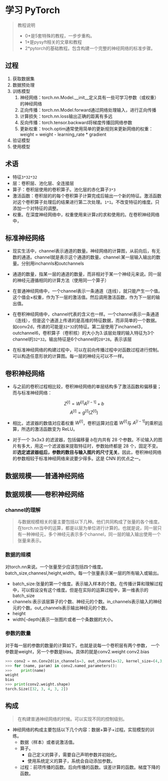 # 学习 PyTorch

> 教程说明
> * 0*是5套特殊的教程，一步步重构。
> * 1*是pysyft相关的文章和教程
> * 2*pytorch的基础教程。包含构建一个完整的神经网络的标准步骤。


## 过程

1. 获取数据集
2. 数据预处理
3. 训练模型
   1. 神经网络：torch.nn.Model.__init__定义具有一些可学习参数（或权重）的神经网络
   2. 正向传播：torch.nn.Model.forward通过网络处理输入，进行正向传播
   3. 计算损失：torch.nn.loss输出正确的距离有多远
   4. 反向传播：torch.tensor.backward将梯度传播回网络参数
   5. 更新权重：troch.optim通常使用简单的更新规则来更新网络的权重：weight = weight - learning_rate * gradient
4. 验证模型
5. 使用模型


## 术语

* 特征`3*32*32`
* 层：卷积层、池化层、全连接层
* 算子：卷积层使用的卷积算子。池化层的赤化算子`3*3`
* 激活函数：卷积层的的每个卷积算子计算完成后输出一个新的特征。激活函数对这个卷积算子处理后的结果进行第二次处理。`1*1`。不改变特征的维度。只添加一个对特征的调整。
* 权重。在深度神经网络中，权重使用来计算z的求和使用的。在卷积神经网络中，



## 标准神经网络

* 现实生活中，channel表示通道的数量。神经网络的计算图，从前向后，有无数的通道。channel就是表示这个通道的数量。channel:某一层输入输出的数量。分别用inchannls和outchannels
* 通道的数量，指某一层的通道的数量，而非相对于某一个神经元来说。同一层的神经元遵循相同的计算方法（使用同一个算子）
* 在普通神经网络中，一个channel表示一条通道（连线），就只能产生一个值。这个值会×权重，作为下一层的激活值。然后调用激活函数，作为下一层的输出值。
* 在卷积神经网络中，channel代表的含义也一样。一个channel表示一条通道（连线），但是这个通道上传递的是高维的特征数据，而非简单的一个数据。如conv2d，传递的可能是`32*32`的特征。第二层使用了inchannel3，outchannel6，卷积算子（卷积核）的大小为3.该层处理的输入特征为3个channel的`32*32`。输出特征是6个channel的`28*28`。表示该层

* 在标准神经网络的构建过程中，可以在前向传播过程中对函数过程进行控制。可以构造任意形状的计算图。每一层的神经元可以不一样。


## 卷积神经网络


* 与之前的卷积过程相比较，卷积神经网络的单层结构多了激活函数和偏移量；而与标准神经网络：

$$Z^{[l]} = W^{[l]}A^{[l-1]}+b$$
$$A^{[l]} = g^{[l]}(Z^{[l]})$$

* 相比，滤波器的数值对应着权重 $W^{[l]}$，卷积运算对应着 $W^{[l]}$与 $A^{[l-1]}$的乘积运算，所选的激活函数变为 ReLU。

* 对于一个 3x3x3 的滤波器，包括偏移量 $b$在内共有 28 个参数。不论输入的图片有多大，用这一个滤波器来提取特征时，参数始终都是 28 个，固定不变。即**选定滤波器组后，参数的数目与输入图片的尺寸无关**。因此，卷积神经网络的参数相较于标准神经网络来说要少得多。这是 CNN 的优点之一。

## 数据规模——普通神经网络

## 数据规模——卷积神经网络

### channel的理解
> 与数据规模相关的量主要包括以下几种。他们共同构成了张量的各个维度。在torch.nn当中的运算，都是以层为单位进行计算的。也就是说，同一层只有一种神经元，多个神经元表示多个channel，同一层的输入输出使用一个张量来表示。

### 数据的规模
对torch.nn来说。一个张量至少应该包括四个维度。batch_size,channesl,height,width。每一个张量表示某一层的所有输入或输出。


* batch_size:张量的第一个维度。表示输入样本的个数。在传播计算和理解过程中，可以假设没有这个维度。但是在实际的运算过程中，第一维表示的batch_size
* channels:表示该层算子的个数、神经元的个数。in_channels表示输入的神经元的个数。out_channels表示输出神经元的个数。
* height
* width[-depth]表示一张图片或者一个条数据的大小。


### 参数的数量
对于每一层的参数的数量的计算如下。也就是说每一个卷积层有两个参数， 一个参数是weight，另一个参数是bias。具体的就是conv2.weight   conv2.bias

```py
>>> conv2 = nn.Conv2d(in_channels=3, out_channels=32, kernel_size=(4,3,2))
>>> for (name, param) in conv2.named_parameters():
>>>    print(name)
weight
bias
>>> print(conv2.weight.shape)
torch.Size([32, 3, 4, 3, 2])
```


## 构成

> 在构建普通神经网络的时候。可以实现不同的控制级别。

* 神经网络的构成主要包括以下几个内容：数据+算子+过程。实现模型的训练。
  * 数据（样本）或者说激活值。
  * 算子。
    * 自己定义的算子，需要自己声明参数并初始化。
    * 使用系统定义的算子，系统会自动添加参数。
  * 过程：前项传播的函数。后向传播的函数。误差计算的函数。梯度下降的函数。


